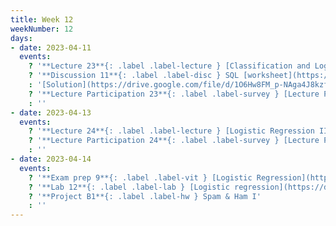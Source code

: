 ```yaml
---
title: Week 12
weekNumber: 12
days:
- date: 2023-04-11
  events:
    ? '**Lecture 23**{: .label .label-lecture } [Classification and Logistic Regression I](lecture/lec23)'
    ? '**Discussion 11**{: .label .label-disc } SQL [worksheet](https://drive.google.com/file/d/1cM6oRbmPBZbqidlW20xP5lu-NrbLubbz/view?usp=sharing), [notebook](https://data100.datahub.berkeley.edu/hub/user-redirect/git-pull?repo=https%3A%2F%2Fgithub.com%2FDS-100%2Fsp23&branch=main&urlpath=lab%2Ftree%2Fsp23%2Fdisc%2Fdisc11%2Fdisc11.ipynb)' 
    : '[Solution](https://drive.google.com/file/d/1O6Hw8FM_p-NAga4J8kzffWNhVl8UQWnb/view?usp=sharing)'
    ? '**Lecture Participation 23**{: .label .label-survey } [Lecture Participation 23](https://app.sli.do/event/81dSUe5fCZsEZVmJ2ig8gA/embed/polls/f35ccc8b-fc07-4f3f-9b2d-6df61233b480)'
    : ''
- date: 2023-04-13
  events:
    ? '**Lecture 24**{: .label .label-lecture } [Logistic Regression II](lecture/lec24)'
    ? '**Lecture Participation 24**{: .label .label-survey } [Lecture Participation 24](https://app.sli.do/event/wbS4mKndjTpY9Px3bNGzaW/embed/polls/94f27c9f-4b6c-48c8-9041-fad43860fe2a)'
    : ''
- date: 2023-04-14
  events:
    ? '**Exam prep 9**{: .label .label-vit } [Logistic Regression](https://drive.google.com/file/d/15QekevXLc-I8kIvQOb_1_6u3azKOV36x/view?usp=sharing)'
    ? '**Lab 12**{: .label .label-lab } [Logistic regression](https://data100.datahub.berkeley.edu/hub/user-redirect/git-pull?repo=https%3A%2F%2Fgithub.com%2FDS-100%2Fsp23&branch=main&urlpath=lab%2Ftree%2Fsp23%2Flab%2Flab12%2Flab12.ipynb) (due Apr 18)'
    ? '**Project B1**{: .label .label-hw } Spam & Ham I'
    : ''
---
```

